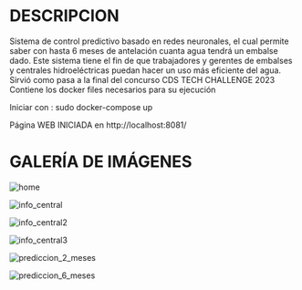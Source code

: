 # DESCRIPCION
Sistema de control predictivo basado en redes neuronales, el cual permite saber con hasta 6 meses de antelación cuanta agua tendrá un embalse dado. Este sistema tiene el fin de que trabajadores y gerentes de embalses y centrales hidroeléctricas puedan hacer un uso más eficiente del agua.
Sirvió como pasa a la final del concurso CDS TECH CHALLENGE 2023
Contiene los docker files necesarios para su ejecución

Iniciar con : sudo docker-compose up

Página WEB INICIADA en http://localhost:8081/

# GALERÍA DE IMÁGENES
![home](https://user-images.githubusercontent.com/85875718/229835404-97ebd672-9d77-45f3-81bd-9ee3dcf40507.png)

![info_central](https://user-images.githubusercontent.com/85875718/229835414-cfffbab1-a146-4ed5-818d-c2d4c32d952a.png)

![info_central2](https://user-images.githubusercontent.com/85875718/229835420-867a49e5-cc84-426f-9b07-a7043fc2d320.png)

![info_central3](https://user-images.githubusercontent.com/85875718/229835447-e719c853-14d7-4a50-b86f-067fa60b04e3.png)

![prediccion_2_meses](https://user-images.githubusercontent.com/85875718/229835469-6e1e52a8-c50f-4156-96d8-75699ec4f1db.png)

![prediccion_6_meses](https://user-images.githubusercontent.com/85875718/229835486-c9999ebc-70bd-47c6-93eb-72f31c5dd68f.png)

